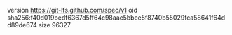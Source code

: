 version https://git-lfs.github.com/spec/v1
oid sha256:f40d019bedf6367d5ff64c98aac5bbee5f8740b55029fca58641f64dd89de674
size 96327
